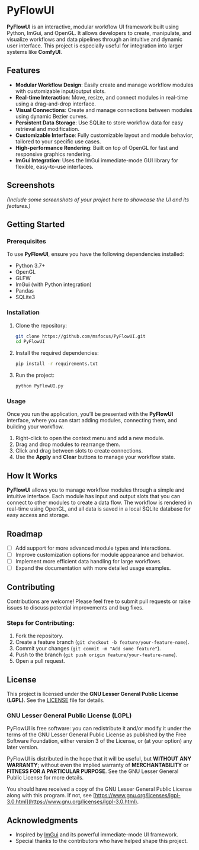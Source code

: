 # PyFlowUI

**PyFlowUI** is an interactive, modular workflow UI framework built using Python, ImGui, and OpenGL. It allows developers to create, manipulate, and visualize workflows and data pipelines through an intuitive and dynamic user interface. This project is especially useful for integration into larger systems like **ComfyUI**.

## Features

- **Modular Workflow Design**: Easily create and manage workflow modules with customizable input/output slots.
- **Real-time Interaction**: Move, resize, and connect modules in real-time using a drag-and-drop interface.
- **Visual Connections**: Create and manage connections between modules using dynamic Bezier curves.
- **Persistent Data Storage**: Use SQLite to store workflow data for easy retrieval and modification.
- **Customizable Interface**: Fully customizable layout and module behavior, tailored to your specific use cases.
- **High-performance Rendering**: Built on top of OpenGL for fast and responsive graphics rendering.
- **ImGui Integration**: Uses the ImGui immediate-mode GUI library for flexible, easy-to-use interfaces.

## Screenshots

*(Include some screenshots of your project here to showcase the UI and its features.)*

## Getting Started

### Prerequisites

To use **PyFlowUI**, ensure you have the following dependencies installed:

- Python 3.7+
- OpenGL
- GLFW
- ImGui (with Python integration)
- Pandas
- SQLite3

### Installation

1. Clone the repository:

   ```bash
   git clone https://github.com/msfocus/PyFlowUI.git
   cd PyFlowUI
   ```

2. Install the required dependencies:

   ```bash
   pip install -r requirements.txt
   ```

3. Run the project:

   ```bash
   python PyFlowUI.py
   ```

### Usage

Once you run the application, you’ll be presented with the **PyFlowUI** interface, where you can start adding modules, connecting them, and building your workflow.

1. Right-click to open the context menu and add a new module.
2. Drag and drop modules to rearrange them.
3. Click and drag between slots to create connections.
4. Use the **Apply** and **Clear** buttons to manage your workflow state.

## How It Works

**PyFlowUI** allows you to manage workflow modules through a simple and intuitive interface. Each module has input and output slots that you can connect to other modules to create a data flow. The workflow is rendered in real-time using OpenGL, and all data is saved in a local SQLite database for easy access and storage.

## Roadmap

- [ ] Add support for more advanced module types and interactions.
- [ ] Improve customization options for module appearance and behavior.
- [ ] Implement more efficient data handling for large workflows.
- [ ] Expand the documentation with more detailed usage examples.

## Contributing

Contributions are welcome! Please feel free to submit pull requests or raise issues to discuss potential improvements and bug fixes.

### Steps for Contributing:

1. Fork the repository.
2. Create a feature branch (`git checkout -b feature/your-feature-name`).
3. Commit your changes (`git commit -m "Add some feature"`).
4. Push to the branch (`git push origin feature/your-feature-name`).
5. Open a pull request.

## License

This project is licensed under the **GNU Lesser General Public License (LGPL)**. See the [LICENSE](./LICENSE) file for details.

### GNU Lesser General Public License (LGPL)

PyFlowUI is free software: you can redistribute it and/or modify it under the terms of the GNU Lesser General Public License as published by the Free Software Foundation, either version 3 of the License, or (at your option) any later version.

PyFlowUI is distributed in the hope that it will be useful, but **WITHOUT ANY WARRANTY**; without even the implied warranty of **MERCHANTABILITY** or **FITNESS FOR A PARTICULAR PURPOSE**. See the GNU Lesser General Public License for more details.

You should have received a copy of the GNU Lesser General Public License along with this program. If not, see [https://www.gnu.org/licenses/lgpl-3.0.html](https://www.gnu.org/licenses/lgpl-3.0.html).

## Acknowledgments

- Inspired by [ImGui](https://github.com/ocornut/imgui) and its powerful immediate-mode UI framework.
- Special thanks to the contributors who have helped shape this project.


